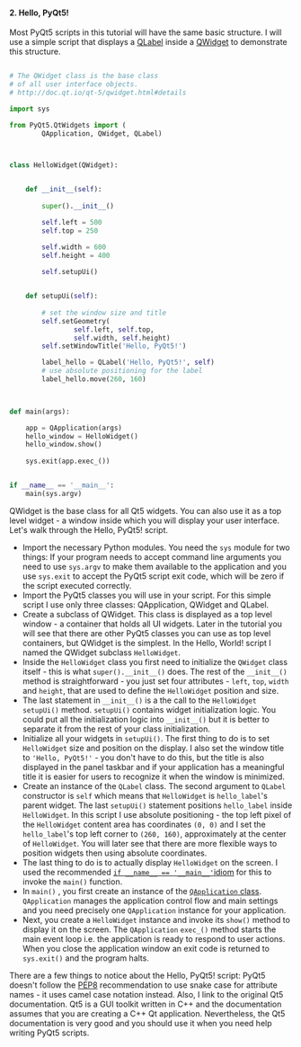 #### 2. Hello, PyQt5! 



Most PyQt5 scripts in this tutorial will have the same basic structure. I will use a simple script that displays a [QLabel](http://doc.qt.io/qt-5/qlabel.html) inside a [QWidget](http://doc.qt.io/qt-5/qwidget.html) to demonstrate this structure.

```python

# The QWidget class is the base class
# of all user interface objects.
# http://doc.qt.io/qt-5/qwidget.html#details

import sys

from PyQt5.QtWidgets import (
        QApplication, QWidget, QLabel)



class HelloWidget(QWidget):


    def __init__(self):
        
        super().__init__()

        self.left = 500
        self.top = 250

        self.width = 600
        self.height = 400
        
        self.setupUi()


    def setupUi(self):
        
        # set the window size and title
        self.setGeometry(
                self.left, self.top,
                self.width, self.height)
        self.setWindowTitle('Hello, PyQt5!')

        label_hello = QLabel('Hello, PyQt5!', self)
        # use absolute positioning for the label
        label_hello.move(260, 160)
        


def main(args):

    app = QApplication(args)
    hello_window = HelloWidget()
    hello_window.show()
    
    sys.exit(app.exec_())


if __name__ == '__main__':
    main(sys.argv)

```

QWidget is the base class for all Qt5 widgets. You can also use it as a top level widget - a window inside which you will display your user interface. Let's walk through the Hello, PyQt5! script.

- Import the necessary Python modules. You need the `sys` module for two things: If your program needs to accept command line arguments you need to use `sys.argv` to make them available to the application and you use `sys.exit` to accept the PyQt5 script exit code, which will be zero if the script executed correctly.
- Import the PyQt5 classes you will use in your script. For this simple script I use only three classes: QApplication, QWidget and QLabel.
- Create a subclass of QWidget. This class is displayed as a top level window - a container that holds all UI widgets. Later in the tutorial you will see that there are other PyQt5 classes you can use as top level containers, but QWidget is the simplest. In the Hello, World! script I named the QWidget subclass `HelloWidget`.
- Inside the `HelloWidget` class you first need to initialize the `QWidget` class itself - this is what `super().__init__()` does. The rest of the `__init__()` method is straightforward - you just set four attributes -  `left`, `top`, `width` and `height`, that are used to define the `HelloWidget` position and size.
- The last statement in `__init__()` is a the call to the `HelloWidget` `setupUi()` method. `setupUi()` contains widget initialization logic. You could put all the initialization logic into `__init__()` but it is better to separate it from the rest of your class initialization.
- Initialize all your widgets in `setupUi()`. The first thing to do is to set `HelloWidget` size and position on the display. I also set the window title to `'Hello, PyQt5!'` - you don't have to do this, but the title is also displayed in the panel taskbar and if your application has a meaningful title it is easier for users to recognize it when the window is minimized.
- Create an instance of the `QLabel` class. The second argument to `QLabel` constructor is `self` which means that `HelloWidget` is `hello_label`'s parent widget. The last `setupUi()` statement positions `hello_label` inside `HelloWidget`. In this script I use absolute positioning - the top left pixel of the `HelloWidget` content area has coordinates `(0, 0)` and I set the `hello_label`'s top left corner to `(260, 160)`, approximately at the center of `HelloWidget`. You will  later see that there are more flexible ways to position widgets then using absolute coordinates.
- The last thing to do is to actually display `HelloWidget` on the screen. I used the recommended [`if __name__ == '__main__'`idiom](https://docs.python.org/3/library/__main__.html) for this to invoke the `main()` function.
- In `main()` , you first create an instance of the [`QApplication` class](http://doc.qt.io/qt-5/qapplication.html). `QApplication` manages the application control flow and main settings and you need precisely one `QApplication` instance for your application.
- Next, you create a `HelloWidget` instance and invoke its `show()` method to display it on the screen. The `QApplication` `exec_()` method starts the main event loop i.e. the application is ready to respond to user actions. When you close the application window an exit code is returned to `sys.exit()` and the program halts.

There are a few things to notice about the Hello, PyQt5! script: PyQt5 doesn't follow the [PEP8](https://www.python.org/dev/peps/pep-0008/) recommendation to use snake case for attribute names - it uses camel case notation instead. Also, I link to the original Qt5 documentation. Qt5 is a GUI toolkit written in C++ and the documentation assumes that you are creating a C++ Qt application. Nevertheless, the Qt5 documentation is very good and you should use it when you need help writing PyQt5 scripts.